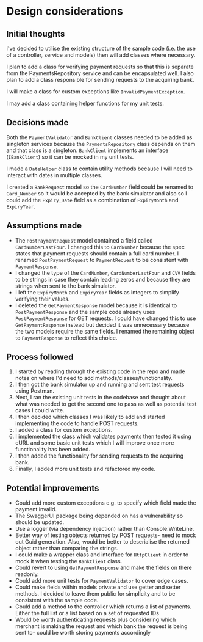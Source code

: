 # Design considerations

## Initial thoughts

I've decided to utilise the existing structure of the sample code (i.e. the use of a controller, service and models) then will add classes where necessary.

I plan to add a class for verifying payment requests so that this is separate from the PaymentsRepository service and can be encapsulated well.
I also plan to add a class responsible for sending requests to the acquiring bank.

I will make a class for custom exceptions like `InvalidPaymentException`.

I may add a class containing helper functions for my unit tests.

## Decisions made

Both the `PaymentValidator` and `BankClient` classes needed to be added as singleton services because the `PaymentsRepository` class depends on them and that class is a singleton.
`BankClient` implements an interface (`IBankClient`) so it can be mocked in my unit tests.

I made a `DateHelper` class to contain utility methods because I will need to interact with dates in multiple classes.

I created a `BankRequest` model so the `CardNumber` field could be renamed to `Card_Number` so it would be accepted by the bank simulator and also so I could add the `Expiry_Date` field as a combination of `ExpiryMonth` and `ExpiryYear`.

## Assumptions made

- The `PostPaymentRequest` model contained a field called `CardNumberLastFour`. I changed this to `CardNumber` because the spec states that payment requests should contain a full card number. I renamed `PostPaymentRequest` to `PaymentRequest` to be consistent with `PaymentResponse`.
- I changed the type of the `CardNumber`, `CardNumberLastFour` and `CVV` fields to be strings in case they contain leading zeros and because they are strings when sent to the bank simulator.
- I left the `ExpiryMonth` and `ExpiryYear` fields as integers to simplify verifying their values.
- I deleted the `GetPaymentResponse` model because it is identical to `PostPaymentResponse` and the sample code already uses `PostPaymentResponse` for GET requests. I could have changed this to use `GetPaymentResponse` instead but decided it was unnecessary because the two models require the same fields. I renamed the remaining object to `PaymentResponse` to reflect this choice.

## Process followed

1. I started by reading through the existing code in the repo and made notes on where I'd need to add methods/classes/functionality.
2. I then got the bank simulator up and running and sent test requests using Postman.
3. Next, I ran the existing unit tests in the codebase and thought about what was needed to get the second one to pass as well as potential test cases I could write.
4. I then decided which classes I was likely to add and started implementing the code to handle POST requests.
5. I added a class for custom exceptions.
6. I implemented the class which validates payments then tested it using cURL and some basic unit tests which I will improve once more functionality has been added.
7. I then added the functionality for sending requests to the acquiring bank. 
8. Finally, I added more unit tests and refactored my code.

## Potential improvements

- Could add more custom exceptions e.g. to specify which field made the payment invalid.
- The SwaggerUI package being depended on has a vulnerability so should be updated.
- Use a logger (via dependency injection) rather than Console.WriteLine.
- Better way of testing objects returned by POST requests- need to mock out Guid generation. Also, would be better to deserialise the returned object rather than comparing the strings.
- I could make a wrapper class and interface for `HttpClient` in order to mock it when testing the `BankClient` class.
- Could revert to using `GetPaymentResponse` and make the fields on there readonly.
- Could add more unit tests for `PaymentValidator` to cover edge cases.
- Could make fields within models private and use getter and setter methods. I decided to leave them public for simplicity and to be consistent with the sample code.
- Could add a method to the controller which returns a list of payments. Either the full list or a list based on a set of requested IDs
- Would be worth authenticating requests plus considering which merchant is making the request and which bank the request is being sent to- could be worth storing payments accordingly